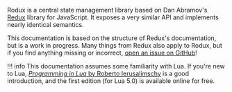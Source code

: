Rodux is a central state management library based on Dan Abramov's [Redux](http://redux.js.org/) library for JavaScript. It exposes a very similar API and implements nearly identical semantics.

This documentation is based on the structure of Redux's documentation, but is a work in progress. Many things from Redux also apply to Rodux, but if you find anything missing or incorrect, [open an issue on GitHub](https://github.com/Roblox/Rodux/issues)!

!!! info
	This documentation assumes some familiarity with Lua. If you're new to Lua, [*Programming in Lua* by Roberto Ierusalimschy](https://www.lua.org/pil/) is a good introduction, and the first edition (for Lua 5.0) is available online for free.